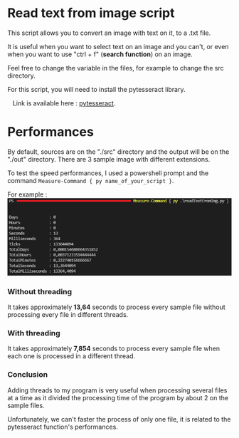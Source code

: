 # Read text from image script

This script allows you to convert an image with text on it, to a .txt file.

It is useful when you want to select text on an image and you can't, or even when you want to use "ctrl + f" (**search function**) on an image. 

Feel free to change the variable in the files, for example to change the src directory.

For this script, you will need to install the pytesseract library.

&nbsp;&nbsp;&nbsp;Link is available here : [pytesseract](https://pypi.org/project/pytesseract/).

# Performances

By default, sources are on the "./src" directory and the output will be on the "./out" directory. There are 3 sample image with different extensions.

To test the speed performances, I used a powershell prompt and the command ```Measure-Command { py name_of_your_script }```.

For example : ![Measure-Command example](./Markdown-Images/Measure-Command_example.png)

### Without threading

It takes approximately **13,64** seconds to process every sample file without processing every file in different threads. 

### With threading 

It takes approximately **7,854** seconds to process every sample file when each one is processed in a different thread.

### Conclusion

Adding threads to my program is very useful when processing several files at a time as it divided the processing time of the program by about 2 on the sample files.

Unfortunately, we can't faster the process of only one file, it is related to the pytesseract function's performances.